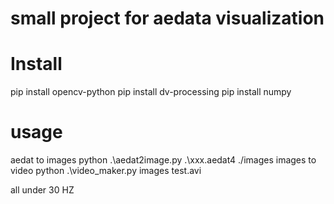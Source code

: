 # small project for aedata visualization

# Install
pip install opencv-python
pip install dv-processing
pip install numpy

# usage
aedat to images
python .\aedat2image.py .\xxx.aedat4 ./images
images to video
python .\video_maker.py images test.avi

all under 30 HZ